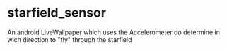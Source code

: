 # starfield_sensor
An android LiveWallpaper which uses the Accelerometer do determine in wich direction to "fly" through the starfield
